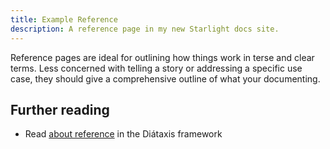 ```yaml
---
title: Example Reference
description: A reference page in my new Starlight docs site.
---
```


Reference pages are ideal for outlining how things work in terse and clear terms. Less concerned
with telling a story or addressing a specific use case, they should give a comprehensive outline of
what your documenting.

## Further reading

- Read [about reference](https://diataxis.fr/reference/) in the Diátaxis framework
